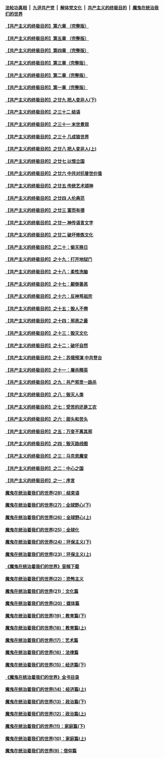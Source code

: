 ####  [法轮功真相](../../../../basic/blob/master/README.md?t=05061631) &nbsp;|&nbsp; [九评共产党](../../../../9ping.md/blob/master/README.md?t=05061631) &nbsp;|&nbsp; [解体党文化](../../../../jtdwh.md/blob/master/README.md?t=05061631)  &nbsp;|&nbsp; [共产主义的终极目的](../../../../gczydzjmd.md/blob/master/README.md?t=05061631) &nbsp;|&nbsp; [魔鬼在统治我们的世界](../../../../mgztzwmdsj.md/blob/master/README.md?t=05061631) 

#### [【共产主义的终极目的】第六章 （完整版）](../pages/nsc422/n11428913.md?t=05061631) 

#### [【共产主义的终极目的】第五章 （完整版）](../pages/nsc422/n11428912.md?t=05061631) 

#### [【共产主义的终极目的】第四章 （完整版）](../pages/nsc422/n11428907.md?t=05061631) 

#### [【共产主义的终极目的】第三章（完整版）](../pages/nsc422/n11428848.md?t=05061631) 

#### [【共产主义的终极目的】第二章（完整版）](../pages/nsc422/n11428831.md?t=05061631) 

#### [【共产主义的终极目的】第一章（完整版）](../pages/nsc422/n11417651.md?t=05061631) 

#### [【共产主义的终极目的】之廿九 把人变非人(下)](../pages/nsc422/n11344140.md?t=05061631) 

#### [【共产主义的终极目的】之三十二 结语](../pages/nsc422/n11360535.md?t=05061631) 

#### [【共产主义的终极目的】之三十一 末世景观](../pages/nsc422/n11351129.md?t=05061631) 

#### [【共产主义的终极目的】之三十 几成狼世界](../pages/nsc422/n11348280.md?t=05061631) 

#### [【共产主义的终极目的】之廿八 把人变非人(上)](../pages/nsc422/n11340492.md?t=05061631) 

#### [【共产主义的终极目的】之廿七 以恨立国](../pages/nsc422/n11336944.md?t=05061631) 

#### [【共产主义的终极目的】之廿六 中共对抗普世价值](../pages/nsc422/n11324785.md?t=05061631) 

#### [【共产主义的终极目的】之廿五 传统艺术颂神](../pages/nsc422/n11296396.md?t=05061631) 

#### [【共产主义的终极目的】之廿四 人伦典范](../pages/nsc422/n11296397.md?t=05061631) 

#### [【共产主义的终极目的】之廿三 富而有德](../pages/nsc422/n11283598.md?t=05061631) 

#### [【共产主义的终极目的】之廿一 神传语言文字](../pages/nsc422/n11263265.md?t=05061631) 

#### [【共产主义的终极目的】之廿二 破坏修炼文化](../pages/nsc422/n11245728.md?t=05061631) 

#### [【共产主义的终极目的】之二十：偷天换日](../pages/nsc422/n11238846.md?t=05061631) 

#### [【共产主义的终极目的】之十九：打开地狱门](../pages/nsc422/n11206376.md?t=05061631) 

#### [【共产主义的终极目的】之十八：柔性洗脑](../pages/nsc422/n11199994.md?t=05061631) 

#### [【共产主义的终极目的】之十七：颠倒善恶](../pages/nsc422/n11179782.md?t=05061631) 

#### [【共产主义的终极目的】之十六：反神骂祖宗](../pages/nsc422/n11166798.md?t=05061631) 

#### [【共产主义的终极目的】之十五：毁人不倦](../pages/nsc422/n11166792.md?t=05061631) 

#### [【共产主义的终极目的】之十四：邪恶之最](../pages/nsc422/n11150249.md?t=05061631) 

#### [【共产主义的终极目的】之十三：毁灭文化](../pages/nsc422/n11135227.md?t=05061631) 

#### [【共产主义的终极目的】之十二：破坏自然](../pages/nsc422/n11135214.md?t=05061631) 

#### [【共产主义的终极目的】之十：苏俄预演 中共登台](../pages/nsc422/n11118424.md?t=05061631) 

#### [【共产主义的终极目的】之十一：屠杀精英](../pages/nsc422/n11118442.md?t=05061631) 

#### [【共产主义的终极目的】之九：共产邪灵一路杀](../pages/nsc422/n11114139.md?t=05061631) 

#### [【共产主义的终极目的】之八：毁灭人类](../pages/nsc422/n11108503.md?t=05061631) 

#### [【共产主义的终极目的】之七：受苦的还是工农](../pages/nsc422/n11101809.md?t=05061631) 

#### [【共产主义的终极目的】之六：甜头和苦头](../pages/nsc422/n11096971.md?t=05061631) 

#### [【共产主义的终极目的】之五：万变不离其邪](../pages/nsc422/n11091285.md?t=05061631) 

#### [【共产主义的终极目的】之四：毁灭路线图](../pages/nsc422/n11086284.md?t=05061631) 

#### [【共产主义的终极目的】之三：马克思魔变](../pages/nsc422/n11061941.md?t=05061631) 

#### [【共产主义的终极目的】之二：中心之国](../pages/nsc422/n11047728.md?t=05061631) 

#### [【共产主义的终极目的】之一：序言](../pages/nsc422/n11086077.md?t=05061631) 

#### [魔鬼在统治着我们的世界(28)：结束语](../pages/nsc422/n10936246.md?t=05061631) 

#### [魔鬼在统治着我们的世界(27)：全球野心(下)](../pages/nsc422/n10928319.md?t=05061631) 

#### [魔鬼在统治着我们的世界(26)：全球野心(上)](../pages/nsc422/n10900318.md?t=05061631) 

#### [魔鬼在统治着我们的世界(25)：全球化](../pages/nsc422/n10788205.md?t=05061631) 

#### [魔鬼在统治着我们的世界(24)：环保主义(下)](../pages/nsc422/n10695307.md?t=05061631) 

#### [魔鬼在统治着我们的世界(23)：环保主义(上)](../pages/nsc422/n10688613.md?t=05061631) 

#### [《魔鬼在统治着我们的世界》音频下载](../pages/nsc422/n10635553.md?t=05061631) 

#### [魔鬼在统治着我们的世界(22)：恐怖主义](../pages/nsc422/n10614727.md?t=05061631) 

#### [魔鬼在统治着我们的世界(21)：文化篇](../pages/nsc422/n10597706.md?t=05061631) 

#### [魔鬼在统治着我们的世界(20)：媒体篇](../pages/nsc422/n10586579.md?t=05061631) 

#### [魔鬼在统治着我们的世界(19)：教育篇(下)](../pages/nsc422/n10564808.md?t=05061631) 

#### [魔鬼在统治着我们的世界(18)：教育篇(上)](../pages/nsc422/n10526970.md?t=05061631) 

#### [魔鬼在统治着我们的世界(17)：艺术篇](../pages/nsc422/n10499093.md?t=05061631) 

#### [魔鬼在统治着我们的世界(16)：法律篇](../pages/nsc422/n10485969.md?t=05061631) 

#### [魔鬼在统治着我们的世界(15)：经济篇(下)](../pages/nsc422/n10469975.md?t=05061631) 

#### [《魔鬼在统治着我们的世界》全书目录](../pages/nsc422/n10464261.md?t=05061631) 

#### [魔鬼在统治着我们的世界(14)：经济篇(上)](../pages/nsc422/n10457370.md?t=05061631) 

#### [魔鬼在统治着我们的世界(13)：政治篇(下)](../pages/nsc422/n10448270.md?t=05061631) 

#### [魔鬼在统治着我们的世界(12)：政治篇(上)](../pages/nsc422/n10444576.md?t=05061631) 

#### [魔鬼在统治着我们的世界(11)：家庭篇(下)](../pages/nsc422/n10440961.md?t=05061631) 

#### [魔鬼在统治着我们的世界(10)：家庭篇(上)](../pages/nsc422/n10435448.md?t=05061631) 

#### [魔鬼在统治着我们的世界(9)：信仰篇](../pages/nsc422/n10432159.md?t=05061631) 

